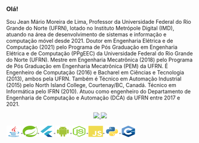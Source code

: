 ### Olá!

Sou Jean Mário Moreira de Lima, Professor da Universidade Federal do Rio Grande do Norte (UFRN), lotado no Instituto Metrópole Digital (IMD), atuando na área de desenvolvimento de sistemas e informação e computação móvel desde 2021. Doutor em Engenharia Elétrica e de Computação (2021) pelo Programa de Pós Graduação em Engenharia Elétrica e de Computação (PPgEEC) da Universidade Federal do Rio Grande do Norte (UFRN). Mestre em Engenharia Mecatrônica (2018) pelo Programa de Pós Graduação em Engenharia Mecatrônica (PEM) da UFRN. É Engenheiro de Computação (2016) e Bacharel em Ciências e Tecnologia (2013), ambos pela UFRN. Também é Técnico em Automação Industrial (2015) pelo North Island College, Courtenay/BC, Canadá. Técnico em Informática pelo IFRN (2010). Atuou como engenheiro do Departamento de Engenharia de Computação e Automação (DCA) da UFRN entre 2017 e 2021.

<!--
**jeanmmlima/jeanmmlima** is a ✨ _special_ ✨ repository because its `README.md` (this file) appears on your GitHub profile.

Here are some ideas to get you started:

- 🔭 I’m currently working on ...
- 🌱 I’m currently learning ...
- 👯 I’m looking to collaborate on ...
- 🤔 I’m looking for help with ...
- 💬 Ask me about ...
- 📫 How to reach me: ...
- 😄 Pronouns: ...
- ⚡ Fun fact: ...
-->

<div align="center">
  <a href="https://github.com/jeanmmlima">
  <img height="180em" src="https://github-readme-stats-sigma-five.vercel.app/api?username=jeanmmlima&show_icons=true&theme=dracula&include_all_commits=true&count_private=true"/>
  <img height="180em" src="https://github-readme-stats-sigma-five.vercel.app/api/top-langs/?username=jeanmmlima&layout=compact&langs_count=6&theme=dracula"/>
</div>
  
  <div style="display: inline_block"><br>
   <img align="center" alt="Jean-java" height="30" width="40" src="https://raw.githubusercontent.com/devicons/devicon/master/icons/java/java-original.svg">
   <img align="center" alt="Jean-java" height="30" width="40" src="https://raw.githubusercontent.com/devicons/devicon/master/icons/spring/spring-original.svg">
   <img align="center" alt="Jean-Python" height="30" width="40" src="https://raw.githubusercontent.com/devicons/devicon/master/icons/flutter/flutter-original.svg">
   <img align="center" alt="Jean-android" height="30" width="40" src="https://raw.githubusercontent.com/devicons/devicon/master/icons/android/android-original.svg">
  
  <img align="center" alt="Jean-Ts" height="30" width="40" src="https://raw.githubusercontent.com/devicons/devicon/master/icons/nodejs/nodejs-original.svg">
  <img align="center" alt="Jean-Js" height="30" width="40" src="https://raw.githubusercontent.com/devicons/devicon/master/icons/javascript/javascript-plain.svg">
  <img align="center" alt="Jean-Python" height="30" width="40" src="https://raw.githubusercontent.com/devicons/devicon/master/icons/python/python-original.svg">
  <!--
  <img align="center" alt="Jean-Ts" height="30" width="40" src="https://raw.githubusercontent.com/devicons/devicon/master/icons/typescript/typescript-plain.svg">
  <img align="center" alt="Jean-HTML" height="30" width="40" src="https://raw.githubusercontent.com/devicons/devicon/master/icons/html5/html5-original.svg">
  <img align="center" alt="Jean-CSS" height="30" width="40" src="https://raw.githubusercontent.com/devicons/devicon/master/icons/css3/css3-original.svg">
    -->
        <img align="center" alt="Jean-cplusplus" height="30" width="40" src="https://raw.githubusercontent.com/devicons/devicon/master/icons/cplusplus/cplusplus-original.svg">


</div>
